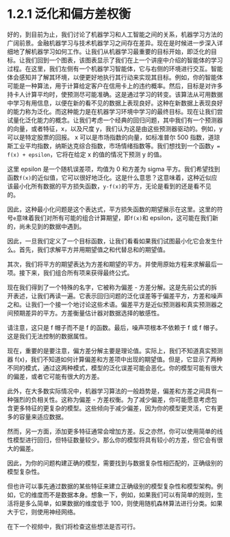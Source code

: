 # 1.2.1 泛化和偏方差权衡

好的，到目前为止，我们讨论了机器学习和人工智能之间的关系，机器学习方法的广阔前景。金融机器学习与技术机器学习之间存在差异。现在是时候进一步深入详细地了解机器学习如何工作。让我们从机器学习最重要的目标开始，即泛化的目标。让我们回到一个图表，该图表显示了我们在上一个讲座中介绍的智能体的学习过程。在这里，我们左侧有一个机器学习智能体，它与右侧的环境进行交互。智能体会感知并了解其环境，以便更好地执行其行动来实现其目标。例如，你的智能体可能是一种算法，用于计算给定客户在信用卡上的违约概率。然后，目标是对许多持卡人计算平均时，使预测尽可能准确。这是通过学习的转变。该算法从可用数据中学习有用信息，以便在新的看不见的数据上表现良好。这种在新数据上表现良好的能力称为泛化。而这种能力是在机器学习环境中学习的最终目标。现在让我们尝试量化泛化能力的概念。让我们考虑一个经典的回归问题，其中我们有一个预测器的向量，或者特征，x，以及尺度 y，我们认为这是由这些预测器驱动的。例如，y 可以是特定股票的回报。 x 可以是市场指数的向量，如标准普尔 500 指数，道琼斯工业平均指数，纳斯达克综合指数，市场情绪指数等。我们想找到一个函数`y = f(x) + epsilon`，它将在给定 x 的值的情况下预测 y 的值。

这里 epsilon 是一个随机误差项，均值为 0 和方差为 sigma 平方。我们希望找到函数`f(x)`的近似值，它可以很好地泛化。这是什么意思？这意味着，这种近似应该最小化所有数据的平方损失函数，`y-f(x)`的平方，无论是看到的还是看不见的。

因此，这种最小化问题是这个表达式，平方损失函数的期望展示在这里。这里的符号`e`意味着我们对所有可能的组合计算期望，即`f(x)`和 epsilon，这可能在我们新的，尚未见到的数据中遇到。

因此，一旦我们定义了一个目标函数，让我们看看如果我们试图最小化它会发生什么。首先，我们求解平方并用期望值之和代替总和的期望值。

其次，我们将平方的期望表达为方差和期望的平方。并使用原始方程来求解最后一项。接下来，我们组合所有项来获得最终公式。

现在我们得到了一个特殊的名字，它被称为偏差 - 方差分解。这是先前公式的拆开表述，让我们再读一遍。它表示回归问题的泛化误差等于偏差平方，方差和噪声之和。让我们一个接一个地讨论这些术语。偏差平方是近似预测器和真实预测器之间预期差异的平方。方差衡量估计器对数据选择的敏感性。

请注意，这只是 f 帽子而不是 f 的函数。最后，噪声项根本不依赖于 f 或 f 帽子。这是我们无法控制的数据属性。

现在，重要的是要注意，偏方差分解主要是理论值。实际上，我们不知道真实预测器 f(x)，我们不知道如何计算偏差和方差项中出现的期望值。但是，它显示了两种不同的模式，通过这两种模式，模型的泛化误差可能会恶化。你的模型可能有很大的偏差，或者它可能有很大的方差。

此外，在大多数实际情况中，机器学习算法的一般趋势是，偏差和方差之间具有一种强烈的负相关性。这称为偏差 - 方差权衡。为了减少偏差，你可能愿意考虑包含更多特征的更复杂的模型。这些倾向于减少偏差，因为你的模型更灵活，它有更多的容量来适应数据。

然而，另一方面，添加更多特征通常会增加方差。反之亦然，你可以使用简单的线性模型进行回归，但特征数量较少。那么你的模型将具有较小的方差，但它会有很大的偏差。

因此，为你的问题构建正确的模型，需要找到与数据复杂性相匹配的，正确级别的模型复杂性。

但也许可以事先通过数据的某些特征来建立正确级别的模型复杂性和模型架构。例如，它的维度而不是数据本身。想象一下，例如，如果我们可以有简单的规则，生活将是多么简单，如果数据的维度低于 100，则使用随机森林算法进行分类。如果大于它，则使用神经网络。

在下一个视频中，我们将检查这些想法是否可行。
